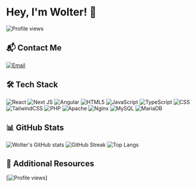 # Hey, I'm Wolter! 👋

![Profile views](https://gpvc.arturio.dev/Wolter)

## 📬 Contact Me
[![Email](https://img.shields.io/badge/Email-Krystian@siteify.eu-blue?style=for-the-badge&logo=gmail)](mailto:Krystian@siteify.eu)

## 🛠 Tech Stack
![React](https://img.shields.io/badge/react-%2320232a.svg?style=for-the-badge&logo=react&logoColor=%2361DAFB)
![Next JS](https://img.shields.io/badge/Next-black?style=for-the-badge&logo=next.js&logoColor=white)
![Angular](https://img.shields.io/badge/angular-%23DD0031.svg?style=for-the-badge&logo=angular&logoColor=white)
![HTML5](https://img.shields.io/badge/html5-%23E34F26.svg?style=for-the-badge&logo=html5&logoColor=white)
![JavaScript](https://img.shields.io/badge/javascript-%23323330.svg?style=for-the-badge&logo=javascript&logoColor=%23F7DF1E)
![TypeScript](https://img.shields.io/badge/typescript-%23007ACC.svg?style=for-the-badge&logo=typescript&logoColor=white)
![CSS](https://img.shields.io/badge/css-%231572B6.svg?style=for-the-badge&logo=css3&logoColor=white)
![TailwindCSS](https://img.shields.io/badge/tailwindcss-%2338B2AC.svg?style=for-the-badge&logo=tailwind-css&logoColor=white)
![PHP](https://img.shields.io/badge/php-%23777BB4.svg?style=for-the-badge&logo=php&logoColor=white)
![Apache](https://img.shields.io/badge/apache-%23D42029.svg?style=for-the-badge&logo=apache&logoColor=white)
![Nginx](https://img.shields.io/badge/nginx-%23009639.svg?style=for-the-badge&logo=nginx&logoColor=white)
![MySQL](https://img.shields.io/badge/mysql-%2300f.svg?style=for-the-badge&logo=mysql&logoColor=white)
![MariaDB](https://img.shields.io/badge/MariaDB-003545?style=for-the-badge&logo=mariadb&logoColor=white)

## 📊 GitHub Stats
![Wolter's GitHub stats](https://github-readme-stats.vercel.app/api?username=Wolter&show_icons=true&theme=dark)
![GitHub Streak](https://github-readme-streak-stats.herokuapp.com/?user=Wolter&theme=dark)
![Top Langs](https://github-readme-stats.vercel.app/api/top-langs/?username=Wolter&theme=dark&layout=compact)

## 🔗 Additional Resources
[![Profile views](https://gpvc.arturio.dev/Wolter)]
